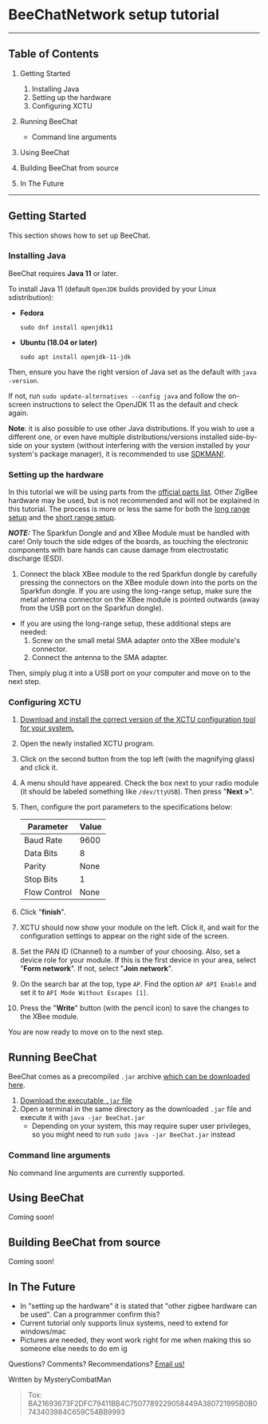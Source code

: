 # BeeChatNetwork setup tutorial

---

## Table of Contents

1. Getting Started
    1. Installing Java
    2. Setting up the hardware
    3. Configuring XCTU

2. Running BeeChat
    * Command line arguments

3. Using BeeChat

4. Building BeeChat from source

5. In The Future

---

## Getting Started

This section shows how to set up BeeChat.

### Installing Java

BeeChat requires **Java 11** or later.

To install Java 11 (default `OpenJDK` builds provided by your Linux sdistribution):

* **Fedora**

    `sudo dnf install openjdk11`

* **Ubuntu (18.04 or later)**

    `sudo apt install openjdk-11-jdk`

Then, ensure you have the right version of Java set as the default with `java -version`.

If not, run `sudo update-alternatives --config java` and follow the on-screen instructions to select the OpenJDK 11 as the default and check again.

**Note**: it is also possible to use other Java distributions.
If you wish to use a different one, or even have multiple distributions/versions installed side-by-side on your system (without interfering with the version installed by your system's package manager), it is recommended to use [SDKMAN!](https://sdkman.io/).

### Setting up the hardware

In this tutorial we will be using parts from the [official parts list](https://beechat.network/parts-list/). Other ZigBee hardware may be used, but is not recommended and will not be explained in this tutorial. The process is more or less the same for both the [long range setup](https://beechat.network/long-range-setup/) and the [short range setup](https://beechat.network/short-range-setup/).

***NOTE:*** The Sparkfun Dongle and and XBee Module must be handled with care! Only touch the side edges of the boards, as touching the electronic components with bare hands can cause damage from electrostatic discharge (ESD).

1. Connect the black XBee module to the red Sparkfun dongle by carefully pressing the connectors on the XBee module down into the ports on the Sparkfun dongle. If you are using the long-range setup, make sure the metal antenna connector on the XBee module is pointed outwards (away from the USB port on the Sparkfun dongle).

* If you are using the long-range setup, these additional steps are needed:
    1. Screw on the small metal SMA adapter onto the XBee module's connector.
    2. Connect the antenna to the SMA adapter.

Then, simply plug it into a USB port on your computer and move on to the next step.

### Configuring XCTU

1. [Download and install the correct version of the XCTU configuration tool for your system.](https://www.digi.com/products/embedded-systems/digi-xbee/digi-xbee-tools/xctu#productsupport-utilities)
2. Open the newly installed XCTU program.
3. Click on the second button from the top left (with the magnifying glass) and click it.
4. A menu should have appeared. Check the box next to your radio module (it should be labeled something like `/dev/ttyUSB`). Then press "**Next >**".
5. Then, configure the port parameters to the specifications below:

    | Parameter    | Value  |
    |--------------|--------|
    | Baud Rate    | 9600   |
    | Data Bits    | 8      |
    | Parity       | None   |
    | Stop Bits    | 1      |
    | Flow Control | None   |

6. Click "**finish**".
7. XCTU should now show your module on the left. Click it, and wait for the configuration settings to appear on the right side of the screen.
8. Set the PAN ID (Channel) to a number of your choosing. Also, set a device role for your module. If this is the first device in your area, select "**Form network**". If not, select "**Join network**".
9. On the search bar at the top, type `AP`. Find the option `AP API Enable` and set it to `API Mode Without Escapes [1]`.
10. Press the "**Write**" button (with the pencil icon) to save the changes to the XBee module.

You are now ready to move on to the next step.

## Running BeeChat

BeeChat comes as a precompiled `.jar` archive [which can be downloaded here](https://beechat.network/downloads-page/).

1. [Download the executable `.jar` file](https://beechat.network/downloads/BeeChat.jar)
2. Open a terminal in the same directory as the downloaded `.jar` file and execute it with `java -jar BeeChat.jar`
    * Depending on your system, this may require super user privileges, so you might need to run `sudo java -jar BeeChat.jar` instead

### Command line arguments

No command line arguments are currently supported.

## Using BeeChat

Coming soon!

## Building BeeChat from source

Coming soon!

## In The Future

* In "setting up the hardware" it is stated that "other zigbee hardware can be used". Can a programmer confirm this?
* Current tutorial only supports linux systems, need to extend for windows/mac
* Pictures are needed, they wont work right for me when making this so someone else needs to do em ig

Questions? Comments? Recommendations?
[Email us!](beechatnetwork@gmail.com)

Written by MysteryCombatMan
> Tox: BA21693673F2DFC79411BB4C7507789229058449A380721995B0B0743403984C659C54BB9993
